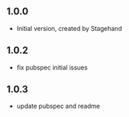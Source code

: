 ## 1.0.0
- Initial version, created by Stagehand

## 1.0.2
- fix pubspec initial issues

## 1.0.3
-  update pubspec and readme

